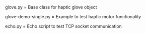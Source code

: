 glove.py = Base class for haptic glove object

glove-demo-single.py = Example to test haptic motor functionality

echo.py = Echo script to test TCP socket communication
